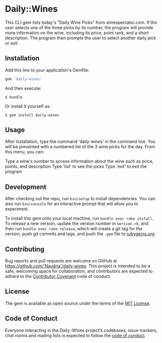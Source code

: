 # Daily::Wines

This CLI gem lists today's "Daily Wine Picks" from winespectator.com. If the user selects one of the three picks by its number, the program will provide more information on the wine, including its price, point rank, and a short description. The program then prompts the user to select another daily pick or exit.  

## Installation

Add this line to your application's Gemfile:

```ruby
gem 'daily-wines'
```

And then execute:

    $ bundle

Or install it yourself as:

    $ gem install daily-wines

## Usage

After installation, type the command 'daily-wines' in the command line. You will be presented with a numbered list of the 3 wine picks for the day. From this menu, you can:

Type a wine's number to access information about the wine such as price, points, and description
Type 'list' to see the picks
Type 'exit' to exit the program


## Development

After checking out the repo, run `bin/setup` to install dependencies. You can also run `bin/console` for an interactive prompt that will allow you to experiment.

To install this gem onto your local machine, run `bundle exec rake install`. To release a new version, update the version number in `version.rb`, and then run `bundle exec rake release`, which will create a git tag for the version, push git commits and tags, and push the `.gem` file to [rubygems.org](https://rubygems.org).

## Contributing

Bug reports and pull requests are welcome on GitHub at https://github.com/'Naudria'/daily-wines. This project is intended to be a safe, welcoming space for collaboration, and contributors are expected to adhere to the [Contributor Covenant](http://contributor-covenant.org) code of conduct.

## License

The gem is available as open source under the terms of the [MIT License](https://opensource.org/licenses/MIT).

## Code of Conduct

Everyone interacting in the Daily::Wines project’s codebases, issue trackers, chat rooms and mailing lists is expected to follow the [code of conduct](https://github.com/'Naudria'/daily-wines/blob/master/CODE_OF_CONDUCT.md).
